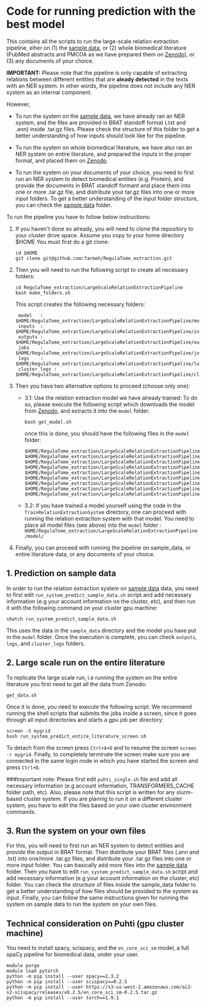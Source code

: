 # Code for running prediction with the best model
This contains all the scripts to run the large-scale relation extraction pipeline, 
eiher on (1) the [sample data](https://github.com/farmeh/RegulaTome_extraction/tree/main/LargeScaleRelationExtractionPipeline/sample_data), 
or (2) whole biomedical literature (PubMed abstracts and PMCOA as we have prepared them on [Zenodo](https://zenodo.org/records/10808330/files/combined_input_for_re.tar.gz?download=1)), 
or (3) any documents of your choice. 

**IMPORTANT:** Please note that the pipeline is only capable of extracting relations between different entities that are **aleady detected** in the texts with an NER system. 
In other words, the pipeline does not include any NER system as an internal component. 

However, 
- To run the system on the [sample data](https://github.com/farmeh/RegulaTome_extraction/tree/main/LargeScaleRelationExtractionPipeline/sample_data),
  we have already ran an NER system, and the files are provided in BRAT standoff format (.txt and .ann) inside .tar.gz files. 
  Please check the structure of this folder to get a better understanding of how inputs should look like for the pipeline.

- To run the system on whole biomedical literature, we have also ran an NER system on entire literature, and prepared the inputs in the proper format, 
  and placed them on [Zenodo](https://zenodo.org/records/10808330/files/combined_input_for_re.tar.gz?download=1). 

- To run the system on your documents of your choice, you need to first run an NER system to detect biomedical entities (e.g. Protein),
  and provide the documents in BRAT standoff formant and place them into one or more .tar.gz file, and distribute your tar.gz files into one or more input folders. 
  To get a better understanding of the input folder structure, you can check the [sample data](https://github.com/farmeh/RegulaTome_extraction/tree/main/LargeScaleRelationExtractionPipeline/sample_data) folder. 

To run the pipeline you have to follow below instructions:

1. If you haven't done so already, you will need to clone the repository to your cluster drive space. Assume you copy to your home directory $HOME
You must first do a git clone:
    ```
    cd $HOME
    git clone git@github.com:farmeh/RegulaTome_extraction.git
    ```

2. Then you will need to run the following script to create all necessary folders:
    ```
    cd RegulaTome_extraction/LargeScaleRelationExtractionPipeline
    bash make_folders.sh
    ```
    This script creates the following necessary folders: 
    ```
     model   : $HOME/RegulaTome_extraction/LargeScaleRelationExtractionPipeline/model
     inputs  : $HOME/RegulaTome_extraction/LargeScaleRelationExtractionPipeline/inputs
     outputs : $HOME/RegulaTome_extraction/LargeScaleRelationExtractionPipeline/outputs
     jobs    : $HOME/RegulaTome_extraction/LargeScaleRelationExtractionPipeline/jobs
     logs    : $HOME/RegulaTome_extraction/LargeScaleRelationExtractionPipeline/logs
     cluster_logs : $HOME/RegulaTome_extraction/LargeScaleRelationExtractionPipeline/cluster_logs
    ```

3. Then you have two alternative options to proceed (choose only one): 
    - 3.1: Use the relation extraction model we have already trained:
    To do so, please execute the following script which downloads the model from [Zenodo](https://zenodo.org/records/10808330/files/relation_extraction_multi-label-best_model.tar.gz?download=1), 
    and extracts it into the `model` folder. 
       ```
       bash get_model.sh
       ```
       once this is done, you should have the following files in the `model` folder: 
       ```
       $HOME/RegulaTome_extraction/LargeScaleRelationExtractionPipeline/model/added_tokens.json
       $HOME/RegulaTome_extraction/LargeScaleRelationExtractionPipeline/model/config.json
       $HOME/RegulaTome_extraction/LargeScaleRelationExtractionPipeline/model/info.json
       $HOME/RegulaTome_extraction/LargeScaleRelationExtractionPipeline/model/merges.txt
       $HOME/RegulaTome_extraction/LargeScaleRelationExtractionPipeline/model/pytorch_model.bin
       $HOME/RegulaTome_extraction/LargeScaleRelationExtractionPipeline/model/special_tokens_map.json
       $HOME/RegulaTome_extraction/LargeScaleRelationExtractionPipeline/model/tokenizer.json
       $HOME/RegulaTome_extraction/LargeScaleRelationExtractionPipeline/model/tokenizer_config.json
       $HOME/RegulaTome_extraction/LargeScaleRelationExtractionPipeline/model/vocab.json
       ```
        
    - 3.2: If you have trained a model yourself using the code in the `TrainRelationExtractionSystem` directory, one can proceed with running the relation extraction system with that model.
      You need to place all model files (see above) into the `model` folder : `HOME/RegulaTome_extraction/LargeScaleRelationExtractionPipeline/model/`

4. Finally, you can proceed with running the pipeline on sample_data, or entire literature data, or any documents of your choice. 


## 1. Prediction on sample data
In order to run the relation extraction system on [sample data](https://github.com/farmeh/RegulaTome_extraction/tree/main/LargeScaleRelationExtractionPipeline/sample_data) data, you need to first edit `run_system_predict_sample_data.sh` script and add necessary information (e.g your account information on the cluster, etc), 
and then run it with the following command on your cluster gpu machine:
```
sbatch run_system_predict_sample_data.sh
```

This uses the data in the `sample_data` directory and the model you have put in the `model` folder. 
Once the execution is complete, you can check `outputs`, `logs`, and `cluster_logs` folders.

## 2. Large scale run on the entire literature
To replicate the large scale run, i.e running the system on the entire literature you first need to get all the data from Zenodo:
```
get_data.sh
```
Once it is done, you need to execute the following script. 
We recommend running the shell scripts that submits the jobs inside a screen, since it goes through all input directories and starts a gpu job per directory: 
```
screen -S mygrid
bash run_system_predict_entire_literature_screen.sh
```

To detach from the screen press `Ctrl+A+D` and to resume the screen `screen -r mygrid`. 
Finally, to completely terminate the screen make sure you are connected in the same login node in which you have started the screen and press `Ctrl+D`.

###Important note: 
Please first edit `puhti_single.sh` file and add all necessary information (e.g account information, TRANSFORMERS_CACHE folder path, etc). 
Also, please note that this script is written for any slurm-based cluster system. 
If you are plannig to run it on a different cluster system, you have to edit the files based on your own cluster environment commands.

## 3. Run the system on your own files
For this, you will need to first run an NER system to detect entities and provide the output in BRAT format.
Then distribute your BRAT files (.ann and .txt) into one/more .tar.gz files, and distribute your .tar.gz files into one or more input folder.
You can basically add more files into the [sample data](https://github.com/farmeh/RegulaTome_extraction/tree/main/LargeScaleRelationExtractionPipeline/sample_data) folder.
Then you have to edit `run_system_predict_sample_data.sh` script and add necessary information (e.g your account information on the cluster, etc) folder. 
You can check the structure of files inside the sample_data folder to get a better understanding of how files should be provided to the system as input. 
Finally, you can follow the same instructions given for running the system on sample data to run the system on your own files.

## Technical consideration on Puhti (gpu cluster machine)

You need to install spacy, scispacy, and the `en_core_sci_sm` model, a full spaCy pipeline for biomedical data, under your user.

```
module purge
module load pytorch
python -m pip install --user spacy==2.3.2
python -m pip install --user scispacy==0.2.5
python -m pip install --user https://s3-us-west-2.amazonaws.com/ai2-s2-scispacy/releases/v0.2.5/en_core_sci_sm-0.2.5.tar.gz
python -m pip install --user torch==1.9.1
```